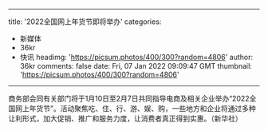 
---
title: '2022全国网上年货节即将举办'
categories: 
 - 新媒体
 - 36kr
 - 快讯
headimg: 'https://picsum.photos/400/300?random=4806'
author: 36kr
comments: false
date: Fri, 07 Jan 2022 09:09:47 GMT
thumbnail: 'https://picsum.photos/400/300?random=4806'
---

<div>   
商务部会同有关部门将于1月10日至2月7日共同指导电商及相关企业举办“2022全国网上年货节”。活动聚焦吃、住、行、游、娱、购，一些地方和企业将通过多种让利形式，加大促销、推广和服务力度，让消费者真正得到实惠。（新华社）  
</div>
            